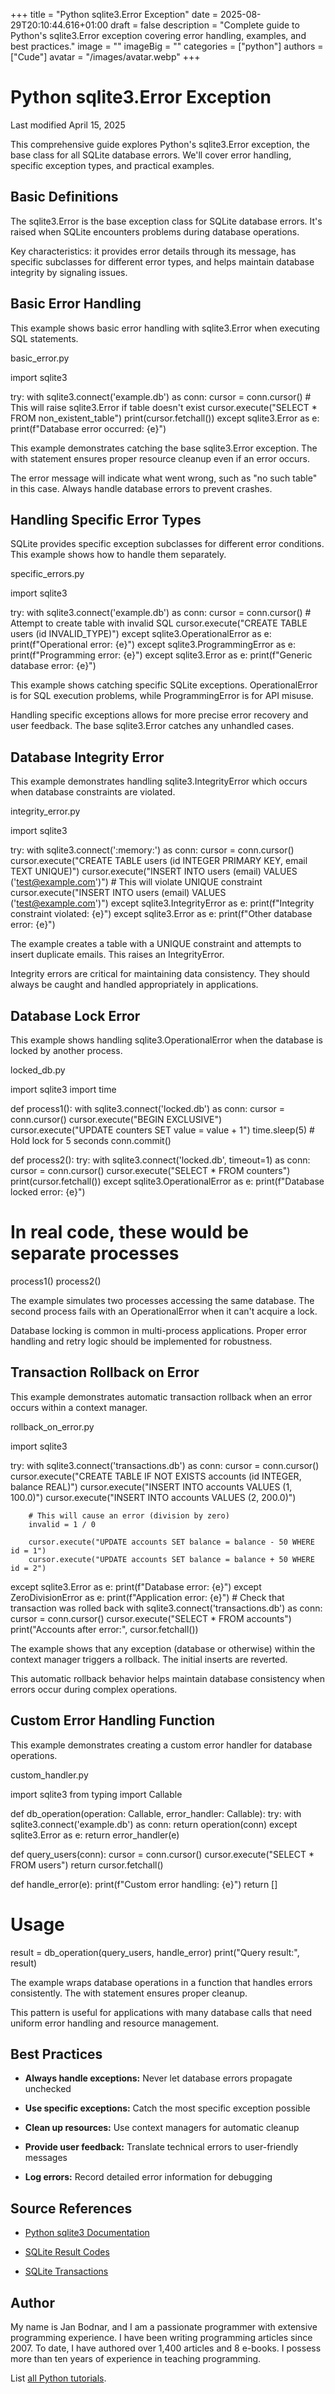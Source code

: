 +++
title = "Python sqlite3.Error Exception"
date = 2025-08-29T20:10:44.616+01:00
draft = false
description = "Complete guide to Python's sqlite3.Error exception covering error handling, examples, and best practices."
image = ""
imageBig = ""
categories = ["python"]
authors = ["Cude"]
avatar = "/images/avatar.webp"
+++

# Python sqlite3.Error Exception

Last modified April 15, 2025

This comprehensive guide explores Python's sqlite3.Error exception,
the base class for all SQLite database errors. We'll cover error handling,
specific exception types, and practical examples.

## Basic Definitions

The sqlite3.Error is the base exception class for SQLite database
errors. It's raised when SQLite encounters problems during database operations.

Key characteristics: it provides error details through its message, has specific
subclasses for different error types, and helps maintain database integrity by
signaling issues.

## Basic Error Handling

This example shows basic error handling with sqlite3.Error when
executing SQL statements.

basic_error.py
  

import sqlite3

try:
    with sqlite3.connect('example.db') as conn:
        cursor = conn.cursor()
        # This will raise sqlite3.Error if table doesn't exist
        cursor.execute("SELECT * FROM non_existent_table")
        print(cursor.fetchall())
except sqlite3.Error as e:
    print(f"Database error occurred: {e}")

This example demonstrates catching the base sqlite3.Error exception.
The with statement ensures proper resource cleanup even if an error
occurs.

The error message will indicate what went wrong, such as "no such table" in this
case. Always handle database errors to prevent crashes.

## Handling Specific Error Types

SQLite provides specific exception subclasses for different error conditions.
This example shows how to handle them separately.

specific_errors.py
  

import sqlite3

try:
    with sqlite3.connect('example.db') as conn:
        cursor = conn.cursor()
        # Attempt to create table with invalid SQL
        cursor.execute("CREATE TABLE users (id INVALID_TYPE)")
except sqlite3.OperationalError as e:
    print(f"Operational error: {e}")
except sqlite3.ProgrammingError as e:
    print(f"Programming error: {e}")
except sqlite3.Error as e:
    print(f"Generic database error: {e}")

This example shows catching specific SQLite exceptions. OperationalError
is for SQL execution problems, while ProgrammingError is for API misuse.

Handling specific exceptions allows for more precise error recovery and user
feedback. The base sqlite3.Error catches any unhandled cases.

## Database Integrity Error

This example demonstrates handling sqlite3.IntegrityError which
occurs when database constraints are violated.

integrity_error.py
  

import sqlite3

try:
    with sqlite3.connect(':memory:') as conn:
        cursor = conn.cursor()
        cursor.execute("CREATE TABLE users (id INTEGER PRIMARY KEY, email TEXT UNIQUE)")
        cursor.execute("INSERT INTO users (email) VALUES ('test@example.com')")
        # This will violate UNIQUE constraint
        cursor.execute("INSERT INTO users (email) VALUES ('test@example.com')")
except sqlite3.IntegrityError as e:
    print(f"Integrity constraint violated: {e}")
except sqlite3.Error as e:
    print(f"Other database error: {e}")

The example creates a table with a UNIQUE constraint and attempts to insert
duplicate emails. This raises an IntegrityError.

Integrity errors are critical for maintaining data consistency. They should
always be caught and handled appropriately in applications.

## Database Lock Error

This example shows handling sqlite3.OperationalError when the
database is locked by another process.

locked_db.py
  

import sqlite3
import time

def process1():
    with sqlite3.connect('locked.db') as conn:
        cursor = conn.cursor()
        cursor.execute("BEGIN EXCLUSIVE")
        cursor.execute("UPDATE counters SET value = value + 1")
        time.sleep(5)  # Hold lock for 5 seconds
        conn.commit()

def process2():
    try:
        with sqlite3.connect('locked.db', timeout=1) as conn:
            cursor = conn.cursor()
            cursor.execute("SELECT * FROM counters")
            print(cursor.fetchall())
    except sqlite3.OperationalError as e:
        print(f"Database locked error: {e}")

# In real code, these would be separate processes
process1()
process2()

The example simulates two processes accessing the same database. The second
process fails with an OperationalError when it can't acquire a lock.

Database locking is common in multi-process applications. Proper error handling
and retry logic should be implemented for robustness.

## Transaction Rollback on Error

This example demonstrates automatic transaction rollback when an error occurs
within a context manager.

rollback_on_error.py
  

import sqlite3

try:
    with sqlite3.connect('transactions.db') as conn:
        cursor = conn.cursor()
        cursor.execute("CREATE TABLE IF NOT EXISTS accounts (id INTEGER, balance REAL)")
        cursor.execute("INSERT INTO accounts VALUES (1, 100.0)")
        cursor.execute("INSERT INTO accounts VALUES (2, 200.0)")
        
        # This will cause an error (division by zero)
        invalid = 1 / 0
        
        cursor.execute("UPDATE accounts SET balance = balance - 50 WHERE id = 1")
        cursor.execute("UPDATE accounts SET balance = balance + 50 WHERE id = 2")
except sqlite3.Error as e:
    print(f"Database error: {e}")
except ZeroDivisionError as e:
    print(f"Application error: {e}")
    # Check that transaction was rolled back
    with sqlite3.connect('transactions.db') as conn:
        cursor = conn.cursor()
        cursor.execute("SELECT * FROM accounts")
        print("Accounts after error:", cursor.fetchall())

The example shows that any exception (database or otherwise) within the context
manager triggers a rollback. The initial inserts are reverted.

This automatic rollback behavior helps maintain database consistency when errors
occur during complex operations.

## Custom Error Handling Function

This example demonstrates creating a custom error handler for database operations.

custom_handler.py
  

import sqlite3
from typing import Callable

def db_operation(operation: Callable, error_handler: Callable):
    try:
        with sqlite3.connect('example.db') as conn:
            return operation(conn)
    except sqlite3.Error as e:
        return error_handler(e)

def query_users(conn):
    cursor = conn.cursor()
    cursor.execute("SELECT * FROM users")
    return cursor.fetchall()

def handle_error(e):
    print(f"Custom error handling: {e}")
    return []

# Usage
result = db_operation(query_users, handle_error)
print("Query result:", result)

The example wraps database operations in a function that handles errors
consistently. The with statement ensures proper cleanup.

This pattern is useful for applications with many database calls that need
uniform error handling and resource management.

## Best Practices

- **Always handle exceptions:** Never let database errors propagate unchecked

- **Use specific exceptions:** Catch the most specific exception possible

- **Clean up resources:** Use context managers for automatic cleanup

- **Provide user feedback:** Translate technical errors to user-friendly messages

- **Log errors:** Record detailed error information for debugging

## Source References

- [Python sqlite3 Documentation](https://docs.python.org/3/library/sqlite3.html)

- [SQLite Result Codes](https://www.sqlite.org/rescode.html)

- [SQLite Transactions](https://www.sqlite.org/lang_transaction.html)

## Author

My name is Jan Bodnar, and I am a passionate programmer with extensive
programming experience. I have been writing programming articles since 2007.
To date, I have authored over 1,400 articles and 8 e-books. I possess more
than ten years of experience in teaching programming.

List [all Python tutorials](/python/).